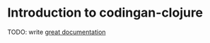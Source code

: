 # Introduction to codingan-clojure

TODO: write [great documentation](http://jacobian.org/writing/what-to-write/)
